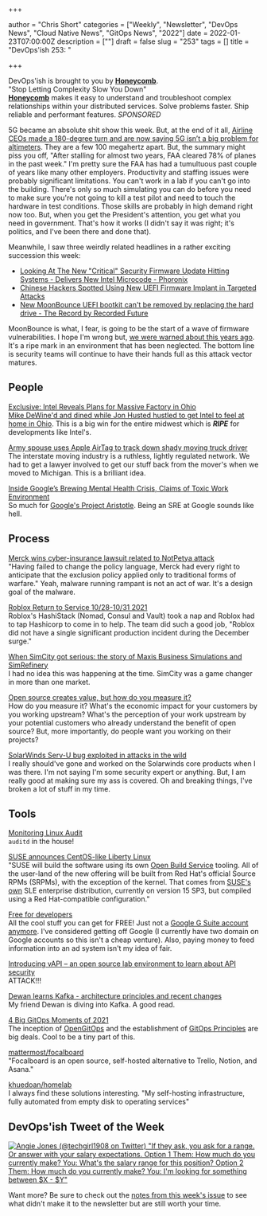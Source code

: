 +++

author = "Chris Short"
categories = ["Weekly", "Newsletter", "DevOps News", "Cloud Native News", "GitOps News", "2022"]
date = 2022-01-23T07:00:00Z
description = [""]
draft = false
slug = "253"
tags = []
title = "DevOps'ish 253: "

+++

DevOps'ish is brought to you by [**Honeycomb**](https://ui.honeycomb.io/signup?&utm_source=devopsish&utm_medium=newsletter&utm_campaign=ad&utm_content=product-signup).  
"Stop Letting Complexity Slow You Down"  
[**Honeycomb**](https://ui.honeycomb.io/signup?&utm_source=devopsish&utm_medium=newsletter&utm_campaign=ad&utm_content=product-signup) makes it easy to understand and troubleshoot complex relationships within your distributed services. Solve problems faster. Ship reliable and performant features. *SPONSORED*

5G became an absolute shit show this week. But, at the end of it all, [Airline CEOs made a 180-degree turn and are now saying 5G isn’t a big problem for altimeters](https://arstechnica.com/tech-policy/2022/01/airline-ceos-make-u-turn-now-say-5g-isnt-a-big-problem-for-altimeters/). They are a few 100 megahertz apart. But, the summary might piss you off, "After stalling for almost two years, FAA cleared 78% of planes in the past week." I'm pretty sure the FAA has had a tumultuous past couple of years like many other employers. Productivity and staffing issues were probably significant limitations. You can't work in a lab if you can't go into the building. There's only so much simulating you can do before you need to make sure you're not going to kill a test pilot and need to touch the hardware in test conditions. Those skills are probably in high demand right now too. But, when you get the President's attention, you get what you need in government. That's how it works (I didn't say it was right; it's politics, and I've been there and done that).

Meanwhile, I saw three weirdly related headlines in a rather exciting succession this week:

* [Looking At The New "Critical" Security Firmware Update Hitting Systems - Delivers New Intel Microcode - Phoronix](https://www.phoronix.com/scan.php?page=article&item=jan-2022-firmware)
* [Chinese Hackers Spotted Using New UEFI Firmware Implant in Targeted Attacks](https://thehackernews.com/2022/01/chinese-hackers-spotted-using-new-uefi.html)
* [New MoonBounce UEFI bootkit can't be removed by replacing the hard drive - The Record by Recorded Future](https://therecord.media/new-moonbounce-uefi-bootkit-cant-be-removed-by-replacing-the-hard-drive/)

MoonBounce is what, I fear, is going to be the start of a wave of firmware vulnerabilities. I hope I'm wrong but, [we were warned about this years ago](https://youtu.be/oHK0lhBbJ3g). It's a ripe mark in an environment that has been neglected. The bottom line is security teams will continue to have their hands full as this attack vector matures.

## People

[Exclusive: Intel Reveals Plans for Massive Factory in Ohio](https://time.com/6140476/intel-building-factory-ohio/)  
[Mike DeWine'd and dined while Jon Husted hustled to get Intel to feel at home in Ohio](https://www.dispatch.com/in-depth/business/2022/01/21/how-mike-dewine-jon-husted-got-intel-come-ohio/9183683002/). This is a big win for the entire midwest which is ***RIPE*** for developments like Intel's.

[Army spouse uses Apple AirTag to track down shady moving truck driver](https://taskandpurpose.com/news/army-airtag-moving-company/)  
The interstate moving industry is a ruthless, lightly regulated network. We had to get a lawyer involved to get our stuff back from the mover's when we moved to Michigan. This is a brilliant idea.

[Inside Google’s Brewing Mental Health Crisis, Claims of Toxic Work Environment](https://www.bloomberg.com/news/features/2022-01-20/inside-google-s-brewing-mental-health-crisis-claims-of-toxic-work-environment)  
So much for [Google's Project Aristotle](https://rework.withgoogle.com/print/guides/5721312655835136/). Being an SRE at Google sounds like hell.

## Process

[Merck wins cyber-insurance lawsuit related to NotPetya attack](https://therecord.media/merck-wins-cyber-insurance-lawsuit-related-to-notpetya-attack/)  
"Having failed to change the policy language, Merck had every right to anticipate that the exclusion policy applied only to traditional forms of warfare." Yeah, malware running rampant is not an act of war. It's a design goal of the malware.

[Roblox Return to Service 10/28-10/31 2021](https://blog.roblox.com/2022/01/roblox-return-to-service-10-28-10-31-2021/)  
Roblox's HashiStack (Nomad, Consul and Vault) took a nap and Roblox had to tap Hashicorp to come in to help. The team did such a good job, "Roblox did not have a single significant production incident during the December surge."

[When SimCity got serious: the story of Maxis Business Simulations and SimRefinery](https://obscuritory.com/sim/when-simcity-got-serious/)  
I had no idea this was happening at the time. SimCity was a game changer in more than one market.

[Open source creates value, but how do you measure it?](https://github.blog/2022-01-20-open-source-creates-value-but-how-do-you-measure-it/)  
How do you measure it? What's the economic impact for your customers by you working upstream? What's the perception of your work upstream by your potential customers who already understand the benefit of open source? But, more importantly, do people want you working on their projects?

[SolarWinds Serv-U bug exploited in attacks in the wild](https://securityaffairs.co/wordpress/126933/security/solarwinds-serv-u-flaw.html)  
I really should've gone and worked on the Solarwinds core products when I was there. I'm not saying I'm some security expert or anything. But, I am really good at making sure my ass is covered. Oh and breaking things, I've broken a lot of stuff in my time.

## Tools

[Monitoring Linux Audit](https://engineering.teacherspayteachers.com/2022/01/17/monitoring-linux-audit.html)  
`auditd` in the house!

[SUSE announces CentOS-like Liberty Linux](https://www.theregister.com/2022/01/20/suse_liberty_linux/)  
"SUSE will build the software using its own [Open Build Service](https://openbuildservice.org/) tooling. All of the user-land of the new offering will be built from Red Hat's official Source RPMs (SRPMs), with the exception of the kernel. That comes from [SUSE's own](https://www.theregister.com/2018/06/25/suse_linux_enterprise_15/) SLE enterprise distribution, currently on version 15 SP3, but compiled using a Red Hat-compatible configuration."

[Free for developers](https://free-for.dev/)  
All the cool stuff you can get for FREE! Just not a [Google G Suite account anymore](https://thenextweb.com/news/google-gsuite-free-alternatives-analysis). I've considered getting off Google (I currently have two domain on Google accounts so this isn't a cheap venture). Also, paying money to feed information into an ad system isn't my idea of fair.

[Introducing vAPI – an open source lab environment to learn about API security](https://portswigger.net/daily-swig/introducing-vapi-an-open-source-lab-environment-to-learn-about-api-security)  
ATTACK!!!

[Dewan learns Kafka - architecture principles and recent changes](https://dewanahmed.com/dewan-learns-kafka-architecture-principles)  
My friend Dewan is diving into Kafka. A good read.

[4 Big GitOps Moments of 2021](https://www.weave.works/blog/2021-gitops-moments)  
The inception of [OpenGitOps](https://opengitops.dev/) and the establishment of [GitOps Principles](https://opengitops.dev/#principles) are big deals. Cool to be a tiny part of this.

[mattermost/focalboard](https://github.com/mattermost/focalboard)  
"Focalboard is an open source, self-hosted alternative to Trello, Notion, and Asana."

[khuedoan/homelab](https://github.com/khuedoan/homelab)  
I always find these solutions interesting. "My self-hosting infrastructure, fully automated from empty disk to operating services"

## DevOps'ish Tweet of the Week

[![Angie Jones (@techgirl1908 on Twitter) "If they ask, you ask for a range. Or answer with your salary expectations. *Option 1* Them: How much do you currently make? You: What's the salary range for this position? *Option 2* Them: How much do you currently make? You: I'm looking for something between $X - $Y"](https://devopsish.com/images/253-devopsish-tweet-of-the-week.webp)](https://twitter.com/techgirl1908/status/1483668538372075530)

Want more? Be sure to check out the [notes from this week's issue](https://devopsish.com/253/notes/) to see what didn't make it to the newsletter but are still worth your time.
